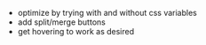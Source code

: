 - optimize by trying with and without css variables
- add split/merge buttons
- get hovering to work as desired
